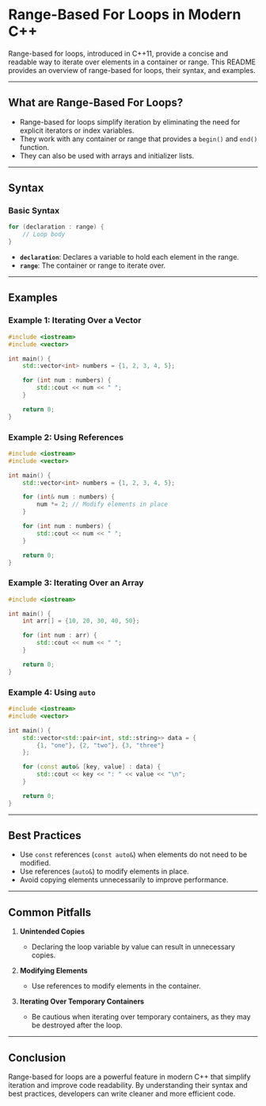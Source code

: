 # Range-Based For Loops in Modern C++

Range-based for loops, introduced in C++11, provide a concise and readable way to iterate over elements in a container or range. This README provides an overview of range-based for loops, their syntax, and examples.

---

## What are Range-Based For Loops?

- Range-based for loops simplify iteration by eliminating the need for explicit iterators or index variables.
- They work with any container or range that provides a `begin()` and `end()` function.
- They can also be used with arrays and initializer lists.

---

## Syntax

### Basic Syntax
```cpp
for (declaration : range) {
    // Loop body
}
```

- **`declaration`**: Declares a variable to hold each element in the range.
- **`range`**: The container or range to iterate over.

---

## Examples

### Example 1: Iterating Over a Vector
```cpp
#include <iostream>
#include <vector>

int main() {
    std::vector<int> numbers = {1, 2, 3, 4, 5};

    for (int num : numbers) {
        std::cout << num << " ";
    }

    return 0;
}
```

### Example 2: Using References
```cpp
#include <iostream>
#include <vector>

int main() {
    std::vector<int> numbers = {1, 2, 3, 4, 5};

    for (int& num : numbers) {
        num *= 2; // Modify elements in place
    }

    for (int num : numbers) {
        std::cout << num << " ";
    }

    return 0;
}
```

### Example 3: Iterating Over an Array
```cpp
#include <iostream>

int main() {
    int arr[] = {10, 20, 30, 40, 50};

    for (int num : arr) {
        std::cout << num << " ";
    }

    return 0;
}
```

### Example 4: Using `auto`
```cpp
#include <iostream>
#include <vector>

int main() {
    std::vector<std::pair<int, std::string>> data = {
        {1, "one"}, {2, "two"}, {3, "three"}
    };

    for (const auto& [key, value] : data) {
        std::cout << key << ": " << value << "\n";
    }

    return 0;
}
```

---

## Best Practices

- Use `const` references (`const auto&`) when elements do not need to be modified.
- Use references (`auto&`) to modify elements in place.
- Avoid copying elements unnecessarily to improve performance.

---

## Common Pitfalls

1. **Unintended Copies**
   - Declaring the loop variable by value can result in unnecessary copies.

2. **Modifying Elements**
   - Use references to modify elements in the container.

3. **Iterating Over Temporary Containers**
   - Be cautious when iterating over temporary containers, as they may be destroyed after the loop.

---

## Conclusion

Range-based for loops are a powerful feature in modern C++ that simplify iteration and improve code readability. By understanding their syntax and best practices, developers can write cleaner and more efficient code.